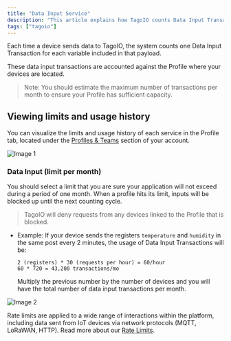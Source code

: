 ```yaml
---
title: "Data Input Service"
description: "This article explains how TagoIO counts Data Input Transactions when devices send data, and where to view limits and usage history for each Profile. It also reminds you to estimate your monthly transaction volume."
tags: ["tagoio"]
---
```

Each time a device sends data to TagoIO, the system counts one Data Input Transaction for each variable included in that payload.

These data input transactions are accounted against the Profile where your devices are located.

> Note: You should estimate the maximum number of transactions per month to ensure your Profile has sufficient capacity.

## Viewing limits and usage history
You can visualize the limits and usage history of each service in the Profile tab, located under the [Profiles & Teams](../account/profiles) section of your account.

![Image 1](/docs_imagem/tagoio/external-f4bf5eb6.png)

### Data Input (limit per month)
You should select a limit that you are sure your application will not exceed during a period of one month. When a profile hits its limit, inputs will be blocked up until the next counting cycle.

> TagoIO will deny requests from any devices linked to the Profile that is blocked.

*   Example: If your device sends the registers `temperature` and `humidity` in the same post every 2 minutes, the usage of Data Input Transactions will be:
    ```text
    2 (registers) * 30 (requests per hour) = 60/hour
    60 * 720 = 43,200 transactions/mo
    ```
    Multiply the previous number by the number of devices and you will have the total number of data input transactions per month.

![Image 2](/docs_imagem/tagoio/info-8.png)

Rate limits are applied to a wide range of interactions within the platform, including data sent from IoT devices via network protocols (MQTT, LoRaWAN, HTTP). Read more about our [Rate Limits](../rate-limits-hard-limits).